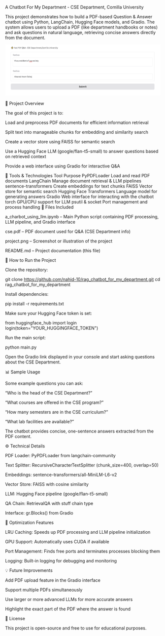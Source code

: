 A Chatbot For My Department - CSE Department, Comilla University


This project demonstrates how to build a PDF-based Question & Answer chatbot using Python, LangChain, Hugging Face models, and Gradio. The system allows users to upload a PDF (like department handbooks or notes) and ask questions in natural language, retrieving concise answers directly from the document.

![Project Screenshot](project.PNG)

📌 Project Overview

The goal of this project is to:

Load and preprocess PDF documents for efficient information retrieval

Split text into manageable chunks for embedding and similarity search

Create a vector store using FAISS for semantic search

Use a Hugging Face LLM (google/flan-t5-small) to answer questions based on retrieved context

Provide a web interface using Gradio for interactive Q&A


🧰 Tools & Technologies
Tool	Purpose
PyPDFLoader	Load and read PDF documents
LangChain	Manage document retrieval & LLM pipelines
sentence-transformers	Create embeddings for text chunks
FAISS	Vector store for semantic search
Hugging Face Transformers	Language model for generating answers
Gradio	Web interface for interacting with the chatbot
torch	GPU/CPU support for LLM
psutil & socket	Port management and process handling
📂 Files Included

a_charbot_using_llm.ipynb – Main Python script containing PDF processing, LLM pipeline, and Gradio interface

cse.pdf – PDF document used for Q&A (CSE Department info)

project.png – Screenshot or illustration of the project

README.md – Project documentation (this file)

🚀 How to Run the Project

Clone the repository:

git clone https://github.com/nahid-10/rag_chatbot_for_my_department.git
cd rag_chatbot_for_my_department


Install dependencies:

pip install -r requirements.txt


Make sure your Hugging Face token is set:

from huggingface_hub import login
login(token="YOUR_HUGGINGFACE_TOKEN")


Run the main script:

python main.py


Open the Gradio link displayed in your console and start asking questions about the CSE Department.

📊 Sample Usage

Some example questions you can ask:

“Who is the head of the CSE Department?”

“What courses are offered in the CSE program?”

“How many semesters are in the CSE curriculum?”

“What lab facilities are available?”

The chatbot provides concise, one-sentence answers extracted from the PDF content.

⚙️ Technical Details

PDF Loader: PyPDFLoader from langchain-community

Text Splitter: RecursiveCharacterTextSplitter (chunk_size=400, overlap=50)

Embeddings: sentence-transformers/all-MiniLM-L6-v2

Vector Store: FAISS with cosine similarity

LLM: Hugging Face pipeline (google/flan-t5-small)

QA Chain: RetrievalQA with stuff chain type

Interface: gr.Blocks() from Gradio

🔧 Optimization Features

LRU Caching: Speeds up PDF processing and LLM pipeline initialization

GPU Support: Automatically uses CUDA if available

Port Management: Finds free ports and terminates processes blocking them

Logging: Built-in logging for debugging and monitoring

💡 Future Improvements

Add PDF upload feature in the Gradio interface

Support multiple PDFs simultaneously

Use larger or more advanced LLMs for more accurate answers

Highlight the exact part of the PDF where the answer is found

📄 License

This project is open-source and free to use for educational purposes.
